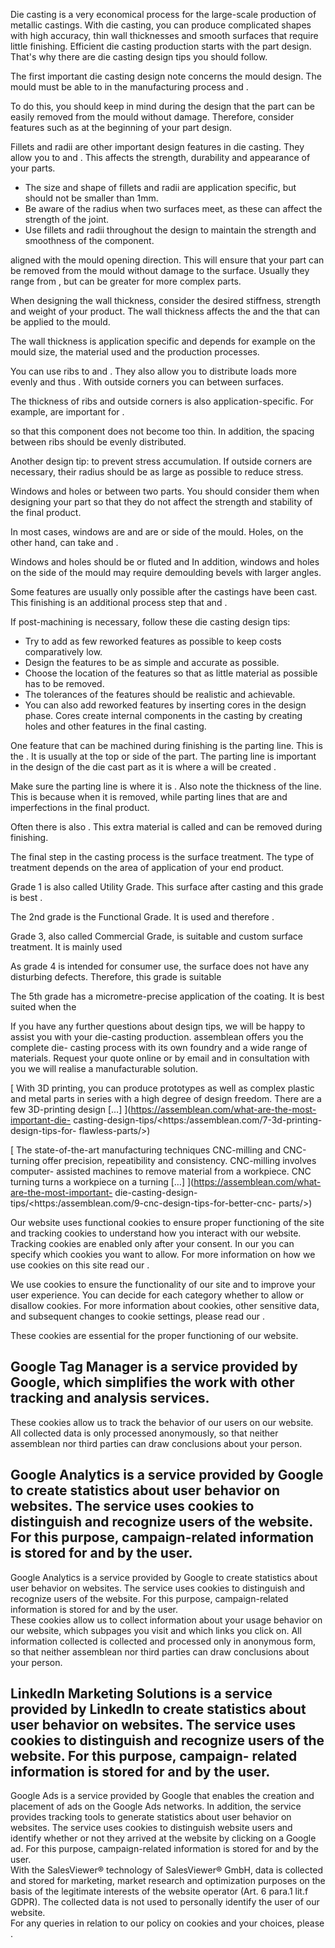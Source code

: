 Die casting is a very economical process for the large-scale production of
metallic castings. With die casting, you can produce complicated shapes with
high accuracy, thin wall thicknesses and smooth surfaces that require little
finishing. Efficient die casting production starts with the part design. That's
why there are die casting design tips you should follow.

The first important die casting design note concerns the mould design. The mould
must be able to in the manufacturing process and .

To do this, you should keep in mind during the design that the part can be
easily removed from the mould without damage. Therefore, consider features such
as at the beginning of your part design.

Fillets and radii are other important design features in die casting. They allow
you to and . This affects the strength, durability and appearance of your parts.

  * The size and shape of fillets and radii are application specific, but should not be smaller than 1mm.
  * Be aware of the radius when two surfaces meet, as these can affect the strength of the joint.
  * Use fillets and radii throughout the design to maintain the strength and smoothness of the component.

aligned with the mould opening direction. This will ensure that your part can be
removed from the mould without damage to the surface. Usually they range from ,
but can be greater for more complex parts.

When designing the wall thickness, consider the desired stiffness, strength and
weight of your product. The wall thickness affects the and the that can be
applied to the mould.

The wall thickness is application specific and depends for example on the mould
size, the material used and the production processes.

You can use ribs to and . They also allow you to distribute loads more evenly
and thus . With outside corners you can between surfaces.

The thickness of ribs and outside corners is also application-specific. For
example, are important for .

so that this component does not become too thin. In addition, the spacing
between ribs should be evenly distributed.

Another design tip: to prevent stress accumulation. If outside corners are
necessary, their radius should be as large as possible to reduce stress.

Windows and holes or between two parts. You should consider them when designing
your part so that they do not affect the strength and stability of the final
product.

In most cases, windows are and are or side of the mould. Holes, on the other
hand, can take and .

Windows and holes should be or fluted and In addition, windows and holes on the
side of the mould may require demoulding bevels with larger angles.

Some features are usually only possible after the castings have been cast. This
finishing is an additional process step that and .

If post-machining is necessary, follow these die casting design tips:

  * Try to add as few reworked features as possible to keep costs comparatively low.
  * Design the features to be as simple and accurate as possible.
  * Choose the location of the features so that as little material as possible has to be removed.
  * The tolerances of the features should be realistic and achievable.
  * You can also add reworked features by inserting cores in the design phase. Cores create internal components in the casting by creating holes and other features in the final casting.

One feature that can be machined during finishing is the parting line. This is
the . It is usually at the top or side of the part. The parting line is
important in the design of the die cast part as it is where a will be created .

Make sure the parting line is where it is . Also note the thickness of the line.
This is because when it is removed, while parting lines that are and
imperfections in the final product.

Often there is also . This extra material is called and can be removed during
finishing.

The final step in the casting process is the surface treatment. The type of
treatment depends on the area of application of your end product.

Grade 1 is also called Utility Grade. This surface after casting and this grade
is best .

The 2nd grade is the Functional Grade. It is used and therefore .

Grade 3, also called Commercial Grade, is suitable and custom surface treatment.
It is mainly used

As grade 4 is intended for consumer use, the surface does not have any
disturbing defects. Therefore, this grade is suitable

The 5th grade has a micrometre-precise application of the coating. It is best
suited when the

If you have any further questions about design tips, we will be happy to assist
you with your die-casting production. assemblean offers you the complete die-
casting process with its own foundry and a wide range of materials. Request your
quote online or by email and in consultation with you we will realise a
manufacturable solution.

[ With 3D printing, you can produce prototypes as well as complex plastic and
metal parts in series with a high degree of design freedom. There are a few
3D-printing design […] ](https://assemblean.com/what-are-the-most-important-die-
casting-design-tips/<https:/assemblean.com/7-3d-printing-design-tips-for-
flawless-parts/>)

[ The state-of-the-art manufacturing techniques CNC-milling and CNC-turning
offer precision, repeatibility and consistency. CNC-milling involves computer-
assisted machines to remove material from a workpiece. CNC turning turns a
workpiece on a turning […] ](https://assemblean.com/what-are-the-most-important-
die-casting-design-tips/<https:/assemblean.com/9-cnc-design-tips-for-better-cnc-
parts/>)

Our website uses functional cookies to ensure proper functioning of the site and
tracking cookies to understand how you interact with our website. Tracking
cookies are enabled only after your consent. In our you can specify which
cookies you want to allow. For more information on how we use cookies on this
site read our .

We use cookies to ensure the functionality of our site and to improve your user
experience. You can decide for each category whether to allow or disallow
cookies. For more information about cookies, other sensitive data, and
subsequent changes to cookie settings, please read our .

These cookies are essential for the proper functioning of our website.

Google Tag Manager is a service provided by Google, which simplifies the work
with other tracking and analysis services.  
---  
These cookies allow us to track the behavior of our users on our website. All
collected data is only processed anonymously, so that neither assemblean nor
third parties can draw conclusions about your person.

Google Analytics is a service provided by Google to create statistics about user
behavior on websites. The service uses cookies to distinguish and recognize
users of the website. For this purpose, campaign-related information is stored
for and by the user.  
---  
Google Analytics is a service provided by Google to create statistics about user
behavior on websites. The service uses cookies to distinguish and recognize
users of the website. For this purpose, campaign-related information is stored
for and by the user.  
These cookies allow us to collect information about your usage behavior on our
website, which subpages you visit and which links you click on. All information
collected is collected and processed only in anonymous form, so that neither
assemblean nor third parties can draw conclusions about your person.

LinkedIn Marketing Solutions is a service provided by LinkedIn to create
statistics about user behavior on websites. The service uses cookies to
distinguish and recognize users of the website. For this purpose, campaign-
related information is stored for and by the user.  
---  
Google Ads is a service provided by Google that enables the creation and
placement of ads on the Google Ads networks. In addition, the service provides
tracking tools to generate statistics about user behavior on websites. The
service uses cookies to distinguish website users and identify whether or not
they arrived at the website by clicking on a Google ad. For this purpose,
campaign-related information is stored for and by the user.  
With the SalesViewer® technology of SalesViewer® GmbH, data is collected and
stored for marketing, market research and optimization purposes on the basis of
the legitimate interests of the website operator (Art. 6 para.1 lit.f GDPR). The
collected data is not used to personally identify the user of our website.  
For any queries in relation to our policy on cookies and your choices, please .

